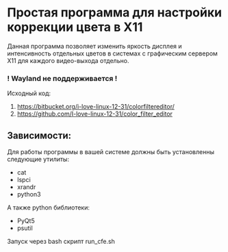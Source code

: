 # Простая программа для настройки коррекции цвета в X11

Данная программа позволяет изменить яркость дисплея и интенсивность отдельных цветов
в системах с графическим сервером X11 для каждого видео-выхода отдельно.

### ! Wayland не поддерживается !

Исходный код:
1. https://bitbucket.org/i-love-linux-12-31/colorfiltereditor/
2. https://github.com/I-love-linux-12-31/color_filter_editor


## Зависимости:
Для работы программы в вашей системе должны быть установленны следующие утилиты:
* cat
* lspci
* xrandr
* python3

А также python библиотеки:
* PyQt5
* psutil

Запуск через bash скрипт run_cfe.sh